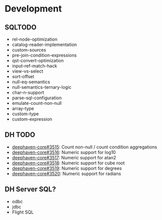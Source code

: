 # Development

## SQLTODO
 * rel-node-optimization
 * catalog-reader-implementation
 * custom-sources
 * pre-join-condition-expressions
 * qst-convert-optimization
 * input-ref-match-hack
 * view-vs-select
 * sort-offset
 * null-eq-semantics
 * null-semantics-ternary-logic
 * char-n-support
 * parse-sql-configuration
 * emulate-count-non-null
 * array-type
 * custom-type
 * custom-expression

## DH TODO
 * [deephaven-core#3515](https://github.com/deephaven/deephaven-core/issues/3515): Count non-null / count condition aggregations
 * [deephaven-core#3516](https://github.com/deephaven/deephaven-core/issues/3516): Numeric support for log10
 * [deephaven-core#3517](https://github.com/deephaven/deephaven-core/issues/3517): Numeric support for atan2
 * [deephaven-core#3518](https://github.com/deephaven/deephaven-core/issues/3518): Numeric support for cube root
 * [deephaven-core#3519](https://github.com/deephaven/deephaven-core/issues/3518): Numeric support for degrees
 * [deephaven-core#3520](https://github.com/deephaven/deephaven-core/issues/3518): Numeric support for radians

## DH Server SQL?
 * odbc
 * jdbc
 * Flight SQL
